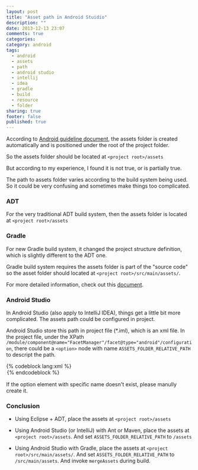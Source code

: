 ```yaml
---
layout: post
title: "Asset path in Android Stuidio"
description: ""
date: 2013-12-13 23:07
comments: true
categories: 
category: android
tags: 
  - android
  - assets
  - path
  - android studio
  - intellij
  - idea
  - gradle
  - build
  - resource
  - folder
sharing: true
footer: false
published: true
---
```


According to [Android guideline document](https://developer.android.com/tools/projects/index.html#ApplicationProjects), the assets folder is created automatically and is positioned under the root of the project folder.  

So the assets folder should be located at `<project root>/assets`

But according to my experience, I found it is not true, or is partially true.

The path to assets folder varies according to the build system being used. So it could be very confusing and sometimes make things too complicated.

### ADT

For the very traditional ADT build system, then the assets folder is located at `<project root>/assets`

### Gradle

For new Gradle build system, it changed the project structure definition, which is slightly different to the ADT one.

Gradle build system requires the assets folder is part of the "source code" so the asset folder should located at `<project root>/src/main/assets/`. 

For more detailed information, check out this [document](http://tools.android.com/tech-docs/new-build-system/user-guide#TOC-Project-Structure).

### Android Studio

In Android Studio (also apply to IntelliJ IDEA), things get a little bit more complicated. The assets path could be configured in project.

Android Studio store this path in project file (*.iml), which is an xml file. In the project file, under the XPath `/module/component@name="FacetManager"/facet@type="android"/configuration`, there could be a `<option>` node with name `ASSETS_FOLDER_RELATIVE_PATH` to descript the path. 

{% codeblock lang:xml %}
	<option name="ASSETS_FOLDER_RELATIVE_PATH" value="/assets" />
{% endcodeblock %}

If the option element with specific name doesn't exist, please manully create it.

### Conclusion

* Using Eclipse + ADT, place the assets at `<project root>/assets`

* Using Android Studio (or IntelliJ) with Ant or Maven, place the assets at `<project root>/assets`. And set `ASSETS_FOLDER_RELATIVE_PATH` to `/assets`

* Using Android Studio with Gradle, place the assets at `<project root>/src/main/assets/`. And set `ASSETS_FOLDER_RELATIVE_PATH` to `/src/main/assets`. And invoke `mergeAssets` during build.
